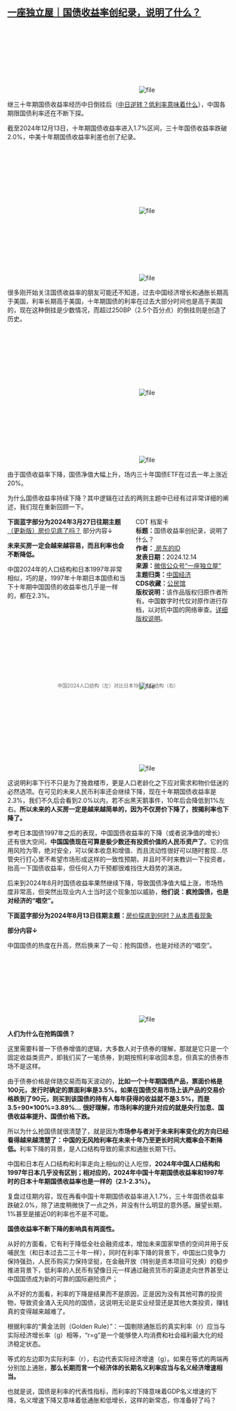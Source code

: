 <!--1734176719000-->
[一座独立屋｜国债收益率创纪录，说明了什么？](https://chinadigitaltimes.net/chinese/713974.html)
------

<p><img decoding="async" src="data:image/svg+xml,%3Csvg%20xmlns='http://www.w3.org/2000/svg'%20viewBox='0%200%200%200'%3E%3C/svg%3E" alt="file" data-lazy-src="https://chinadigitaltimes.net/chinese/files/2024/12/image-1734176697057.png"><noscript><img decoding="async" src="https://chinadigitaltimes.net/chinese/files/2024/12/image-1734176697057.png" alt="file"></noscript></p><p>继三十年期国债收益率经历中日倒挂后（<a href="https://mp.weixin.qq.com/s?__biz=Mzg5ODU0NjIxNA==&amp;mid=2247491195&amp;idx=1&amp;sn=69d243eaef0281d3a555407ffbf7b773&amp;scene=21#wechat_redirect">中日逆转？低利率意味着什么</a>），中国各期限国债利率还在不断下探。</p><p>截至2024年12月13日，十年期国债收益率进入1.7%区间，三十年国债收益率跌破2.0%，中美十年期国债收益率利差也创了纪录。</p><p><img decoding="async" src="data:image/svg+xml,%3Csvg%20xmlns='http://www.w3.org/2000/svg'%20viewBox='0%200%200%200'%3E%3C/svg%3E" alt="file" data-lazy-src="https://chinadigitaltimes.net/chinese/files/2024/12/image-1734176159511.png"><noscript><img decoding="async" src="https://chinadigitaltimes.net/chinese/files/2024/12/image-1734176159511.png" alt="file"></noscript><br><img decoding="async" src="data:image/svg+xml,%3Csvg%20xmlns='http://www.w3.org/2000/svg'%20viewBox='0%200%200%200'%3E%3C/svg%3E" alt="file" data-lazy-src="https://chinadigitaltimes.net/chinese/files/2024/12/image-1734176164391.png"><noscript><img decoding="async" src="https://chinadigitaltimes.net/chinese/files/2024/12/image-1734176164391.png" alt="file"></noscript></p><p>很多刚开始关注国债收益率的朋友可能还不知道，过去中国经济增长和通胀长期高于美国，利率长期高于美国，十年期国债的利率在过去大部分时间也是高于美国的，现在这种倒挂是少数情况，而超过250BP（2.5个百分点）的倒挂则是创造了历史。</p><p><img decoding="async" src="data:image/svg+xml,%3Csvg%20xmlns='http://www.w3.org/2000/svg'%20viewBox='0%200%200%200'%3E%3C/svg%3E" alt="file" data-lazy-src="https://chinadigitaltimes.net/chinese/files/2024/12/image-1734176178285.png"><noscript><img decoding="async" src="https://chinadigitaltimes.net/chinese/files/2024/12/image-1734176178285.png" alt="file"></noscript><br><img decoding="async" src="data:image/svg+xml,%3Csvg%20xmlns='http://www.w3.org/2000/svg'%20viewBox='0%200%200%200'%3E%3C/svg%3E" alt="file" data-lazy-src="https://chinadigitaltimes.net/chinese/files/2024/12/image-1734176193067.png"><noscript><img decoding="async" src="https://chinadigitaltimes.net/chinese/files/2024/12/image-1734176193067.png" alt="file"></noscript></p><p>由于国债收益率下降，国债净值大幅上升，场内三十年国债ETF在过去一年上涨近20%。</p><p>为什么国债收益率持续下降？其中逻辑在过去的两则主题中已经有过非常详细的阐述，我们现在重新回顾一下。</p><div style="width:42%;float:right;padding-left:20px;"><div class="su-spoiler su-spoiler-style-fancy su-spoiler-icon-chevron-circle" data-scroll-offset="0" data-anchor-in-url="no"><div class="su-spoiler-title" tabindex="0" role="button"><span class="su-spoiler-icon"></span>CDT 档案卡</div><div class="su-spoiler-content su-u-clearfix su-u-trim"><strong>标题：</strong>国债收益率创纪录，说明了什么？<br><strong>作者：</strong><a href="https://chinadigitaltimes.net/space/一座独立屋" target="_blank"> 房东的ID</a><br><strong>发表日期：</strong>2024.12.14<br><strong>来源：</strong><a href="https://web.archive.org/web/*/https://mp.weixin.qq.com/s/W4PiTXpkrq1Pq1Zic71cdw" target="_blank">微信公众号“一座独立屋”</a><br><strong>主题归类：</strong><a href="https://chinadigitaltimes.net/space/中国经济" target="_blank">中国经济</a><br><strong>CDS收藏：</strong><a href="https://chinadigitaltimes.net/space/%E5%85%AC%E6%B0%91%E9%A6%86" target="_blank" rel="noopener">公民馆</a><br><strong>版权说明：</strong>该作品版权归原作者所有。中国数字时代仅对原作进行存档，以对抗中国的网络审查。<a href="https://chinadigitaltimes.net/chinese/copyright">详细版权说明</a>。</div></div></div><p><strong>下面蓝字部分为2024年3月27日往期主题</strong><a href="https://mp.weixin.qq.com/s?__biz=Mzg5ODU0NjIxNA==&amp;mid=2247488659&amp;idx=1&amp;sn=a7e6de6fdff634f73567bd9bdf07c44b&amp;scene=21#wechat_redirect">（更新版）房价见底了吗？</a>  部分内容↓</p><p><strong>未来买房一定会越来越容易，而且利率也会不断降低。</strong></p><p>中国2024年的人口结构和日本1997年非常相似，巧的是，1997年十年期日本国债和当下十年期中国国债的收益率也几乎是一样的，都在2.3%。</p><p><img decoding="async" src="data:image/svg+xml,%3Csvg%20xmlns='http://www.w3.org/2000/svg'%20viewBox='0%200%200%200'%3E%3C/svg%3E" alt="file" data-lazy-src="https://chinadigitaltimes.net/chinese/files/2024/12/image-1734176208544.png"><noscript><img decoding="async" src="https://chinadigitaltimes.net/chinese/files/2024/12/image-1734176208544.png" alt="file"></noscript><br><span style="font-size: 0.8em;color: #666;display: block;text-align: center;margin-bottom:32px; margin-top: -20px;line-height:22px;">中国2024人口结构（左）对比日本1997人口结构（右）</span></p><p><img decoding="async" src="data:image/svg+xml,%3Csvg%20xmlns='http://www.w3.org/2000/svg'%20viewBox='0%200%200%200'%3E%3C/svg%3E" alt="file" data-lazy-src="https://chinadigitaltimes.net/chinese/files/2024/12/image-1734176247369.png"><noscript><img decoding="async" src="https://chinadigitaltimes.net/chinese/files/2024/12/image-1734176247369.png" alt="file"></noscript></p><p>这说明利率下行不只是为了挽救楼市，更是人口老龄化之下应对需求和物价低迷的必然选项。在可见的未来人民币利率还会继续下降，现在十年期国债收益率是2.3%，我们不久后会看到2.0%以内，若不出黑天鹅事件，10年后会降低到1%左右。<strong>所以未来的人买房一定是越来越简单的，因为不仅房价下降了，按揭利率也下降了。</strong></p><p>参考日本国债1997年之后的表现，中国国债收益率的下降（或者说净值的增长）还有很大空间，<strong>中国国债现在可算是极少数还有投资价值的人民币资产了</strong>。它的信用风险为零，绝对安全，可以保本收息和增值、而且流动性很好可以随时套现…尽管央行打心里不希望市场形成这样的一致性预期，并且时不时来教训一下投资者，抬高一下国债收益率，但任何人力干预都很难挡住大趋势的演进。</p><p>后来到2024年8月时国债收益率果然继续下降，导致国债净值大幅上涨，市场热度非常高，但突然出现业内人士当时这个现象加以威胁，<strong>他们说：疯抢国债，也是对经济的“唱空”。</strong></p><p><strong>下面蓝字部分为2024年8月13日往期主题：</strong><a href="https://mp.weixin.qq.com/s?__biz=Mzg5ODU0NjIxNA==&amp;mid=2247490273&amp;idx=1&amp;sn=649871cb90e18688f7864b9dc8b7a341&amp;scene=21#wechat_redirect">房价探底到何时？从本质看现象</a>&nbsp;</p><p><strong>部分内容↓</strong>  </p><p>中国国债的热度在升高，然后换来了一句：抢购国债，也是对经济的“唱空”。</p><p><img decoding="async" src="data:image/svg+xml,%3Csvg%20xmlns='http://www.w3.org/2000/svg'%20viewBox='0%200%200%200'%3E%3C/svg%3E" alt="file" data-lazy-src="https://chinadigitaltimes.net/chinese/files/2024/12/image-1734176283547.png"><noscript><img decoding="async" src="https://chinadigitaltimes.net/chinese/files/2024/12/image-1734176283547.png" alt="file"></noscript></p><p><strong>人们为什么在抢购国债？</strong></p><p>这里需要科普一下债券增值的逻辑，大多数人对于债券的理解，那就是它只是一个固定收益类资产，即我们买了一笔债券，到期按照利率收回本息，但真实的债券市场不是这样。</p><p>由于债券价格是伴随交易而每天波动的，<strong>比如一个十年期国债产品，票面价格是100元，发行时确定的票面利率是3.5%，如果在国债交易市场上该产品的交易价格跌到了90元，则买到该国债的持有人每年获得的收益就不是3.5%，而是3.5÷90×100%=3.89%…</strong>&nbsp;<strong>很好理解，市场利率的提升对应的就是央行加息、国债收益率提升、国债价格下跌。</strong></p><p>所以为什么抢国债就很清楚了，就是因为<strong>市场参与者对于未来利率变化的方向已经看得越来越清楚了：中国的无风险利率在未来十年乃至更长时间大概率会不断降低。</strong>利率下降的背景，是人口结构导致的需求和通胀长期下行。</p><p>中国和日本在人口结构和利率走向上相似的让人吃惊，<strong>2024年中国人口结构和1997年日本几乎没有区别；相对应的，2024年中国十年期国债收益率和1997年时的日本十年期国债收益率也是一样的（2.1-2.3%）。</strong></p><p>复盘过往期内容，现在再看中国十年期国债收益率进入1.7%，三十年国债收益率跌破2.0%，除了进度稍微快了一点之外，并没有什么明显的意外感。展望长期，1%甚至是接近0的利率也不是不可能。</p><p><strong>国债收益率不断下降的影响具有两面性。</strong></p><p>从好的方面看，它有利于降低全社会融资成本，增加未来国家举债的空间并用于反哺民生（和日本过去二三十年一样），同时在利率下降的背景下，中国出口竞争力保持强劲，人民币购买力保持坚挺，在金融开放（特别是资本项目可兑换）的稳步推进背景下，低利率的人民币有望像日元一样通过融资货币的渠道走向世界甚至让中国国债成为新的可靠的国际避险资产；</p><p>从不好的方面看，利率的下降是结果而不是原因，正是因为没有其他可靠的投资物，导致资金涌入无风险的国债，这说明无论是实业经营还是其他大类投资，赚钱真的变得越来越难了。</p><p>根据利率的“黄金法则（Golden Rule）”：一国剔除通胀后的真实利率（r）应当与实际经济增长率（g）相等，“r=g”是一个能够使人均消费和社会福利最大化的经济稳定状态。&nbsp;</p><p>等式的左边即为实际利率（r），右边代表实际经济增速（g）。如果在等式的两端再分别加上通胀，<strong>那么长期而言一个经济体的长期名义利率应当与名义经济增速相当。</strong></p><p>也就是说，国债是利率的代表性指标，而利率的下降意味着GDP名义增速的下降，名义增速下降又意味着低通胀和低增长，这样的新常态，你准备好了吗？</p><div class="addtoany_share_save_container addtoany_content addtoany_content_bottom"><div class="a2a_kit a2a_kit_size_32 addtoany_list" data-a2a-url="https://chinadigitaltimes.net/chinese/713974.html" data-a2a-title="一座独立屋｜国债收益率创纪录，说明了什么？"><a class="a2a_button_facebook" href="https://www.addtoany.com/add_to/facebook?linkurl=https%3A%2F%2Fchinadigitaltimes.net%2Fchinese%2F713974.html&amp;linkname=%E4%B8%80%E5%BA%A7%E7%8B%AC%E7%AB%8B%E5%B1%8B%EF%BD%9C%E5%9B%BD%E5%80%BA%E6%94%B6%E7%9B%8A%E7%8E%87%E5%88%9B%E7%BA%AA%E5%BD%95%EF%BC%8C%E8%AF%B4%E6%98%8E%E4%BA%86%E4%BB%80%E4%B9%88%EF%BC%9F" title="Facebook" rel="nofollow noopener" target="_blank"></a><a class="a2a_button_twitter" href="https://www.addtoany.com/add_to/twitter?linkurl=https%3A%2F%2Fchinadigitaltimes.net%2Fchinese%2F713974.html&amp;linkname=%E4%B8%80%E5%BA%A7%E7%8B%AC%E7%AB%8B%E5%B1%8B%EF%BD%9C%E5%9B%BD%E5%80%BA%E6%94%B6%E7%9B%8A%E7%8E%87%E5%88%9B%E7%BA%AA%E5%BD%95%EF%BC%8C%E8%AF%B4%E6%98%8E%E4%BA%86%E4%BB%80%E4%B9%88%EF%BC%9F" title="Twitter" rel="nofollow noopener" target="_blank"></a><a class="a2a_button_telegram" href="https://www.addtoany.com/add_to/telegram?linkurl=https%3A%2F%2Fchinadigitaltimes.net%2Fchinese%2F713974.html&amp;linkname=%E4%B8%80%E5%BA%A7%E7%8B%AC%E7%AB%8B%E5%B1%8B%EF%BD%9C%E5%9B%BD%E5%80%BA%E6%94%B6%E7%9B%8A%E7%8E%87%E5%88%9B%E7%BA%AA%E5%BD%95%EF%BC%8C%E8%AF%B4%E6%98%8E%E4%BA%86%E4%BB%80%E4%B9%88%EF%BC%9F" title="Telegram" rel="nofollow noopener" target="_blank"></a><a class="a2a_button_reddit" href="https://www.addtoany.com/add_to/reddit?linkurl=https%3A%2F%2Fchinadigitaltimes.net%2Fchinese%2F713974.html&amp;linkname=%E4%B8%80%E5%BA%A7%E7%8B%AC%E7%AB%8B%E5%B1%8B%EF%BD%9C%E5%9B%BD%E5%80%BA%E6%94%B6%E7%9B%8A%E7%8E%87%E5%88%9B%E7%BA%AA%E5%BD%95%EF%BC%8C%E8%AF%B4%E6%98%8E%E4%BA%86%E4%BB%80%E4%B9%88%EF%BC%9F" title="Reddit" rel="nofollow noopener" target="_blank"></a><a class="a2a_button_whatsapp" href="https://www.addtoany.com/add_to/whatsapp?linkurl=https%3A%2F%2Fchinadigitaltimes.net%2Fchinese%2F713974.html&amp;linkname=%E4%B8%80%E5%BA%A7%E7%8B%AC%E7%AB%8B%E5%B1%8B%EF%BD%9C%E5%9B%BD%E5%80%BA%E6%94%B6%E7%9B%8A%E7%8E%87%E5%88%9B%E7%BA%AA%E5%BD%95%EF%BC%8C%E8%AF%B4%E6%98%8E%E4%BA%86%E4%BB%80%E4%B9%88%EF%BC%9F" title="WhatsApp" rel="nofollow noopener" target="_blank"></a><a class="a2a_button_email" href="https://www.addtoany.com/add_to/email?linkurl=https%3A%2F%2Fchinadigitaltimes.net%2Fchinese%2F713974.html&amp;linkname=%E4%B8%80%E5%BA%A7%E7%8B%AC%E7%AB%8B%E5%B1%8B%EF%BD%9C%E5%9B%BD%E5%80%BA%E6%94%B6%E7%9B%8A%E7%8E%87%E5%88%9B%E7%BA%AA%E5%BD%95%EF%BC%8C%E8%AF%B4%E6%98%8E%E4%BA%86%E4%BB%80%E4%B9%88%EF%BC%9F" title="Email" rel="nofollow noopener" target="_blank"></a><a class="a2a_button_copy_link" href="https://www.addtoany.com/add_to/copy_link?linkurl=https%3A%2F%2Fchinadigitaltimes.net%2Fchinese%2F713974.html&amp;linkname=%E4%B8%80%E5%BA%A7%E7%8B%AC%E7%AB%8B%E5%B1%8B%EF%BD%9C%E5%9B%BD%E5%80%BA%E6%94%B6%E7%9B%8A%E7%8E%87%E5%88%9B%E7%BA%AA%E5%BD%95%EF%BC%8C%E8%AF%B4%E6%98%8E%E4%BA%86%E4%BB%80%E4%B9%88%EF%BC%9F" title="Copy Link" rel="nofollow noopener" target="_blank"></a><a class="a2a_dd addtoany_share_save addtoany_share" href="https://www.addtoany.com/share"></a></div></div>
